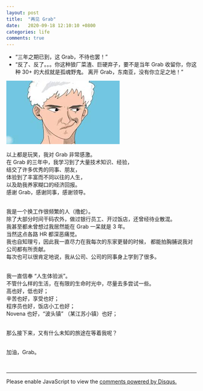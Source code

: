 ```yaml
---
layout: post
title:  "再见 Grab"
date:   2020-09-18 12:10:10 +0800
categories: life
comments: true
---
```


* “三年之期已到，这 Grab，不待也罢！”
* “反了、反了。。。你这种狼厂菜渣、巨硬弃子，要不是当年 Grab 收留你，你这种 30+ 的大叔就是孤魂野鬼。
离开 Grab，东南亚，没有你立足之地！”

<img src="/assets/img/歪嘴龙王.jpeg">
<br>

以上都是玩笑，我对 Grab 非常感激。<br>
在 Grab 的三年中，我学习到了大量技术知识、经验，<br>
结交了许多优秀的同事、朋友，<br>
体验到了丰富而不同以往的人生，<br>
以及助我养家糊口的经济回报。<br>
感谢 Grab，感谢同事，感谢领导。<br>
<br>

我是一个换工作很频繁的人（撸蛇）。<br>
除了大部分时间干码农外，做过银行员工、开过饭店，还曾经待业散混。<br>
我甚至都未曾想过我居然能在 Grab 一呆就是 3 年。<br>
当然这点各路 HR 都深恶痛觉。<br>
我也自知理亏，因此我一直尽力在我每次的东家更替的时候，
都能拍胸脯说我对公司都有所贡献。<br>
每次也可以很肯定地说，我从公司、公司的同事身上学到了很多。<br>
<br>

我一直信奉 “人生体验派”。<br>
不管什么样的生活，在有限的生命时光中，尽量去多尝试一些。<br>
高也好，低也好；<br>
辛苦也好，享受也好；<br>
程序员也好，饭店小工也好；<br>
Novena 也好，“波头镇” （某江苏小镇）也好；<br>
<br>

那么接下来，又有什么未知的旅途在等着我呢？<br>
<br>

加油，Grab。



<br>
<hr>

<div id="disqus_thread"></div>
<script>
(function() { // DON'T EDIT BELOW THIS LINE
var d = document, s = d.createElement('script');
s.src = 'https://straightdave-github-io.disqus.com/embed.js';
s.setAttribute('data-timestamp', +new Date());
(d.head || d.body).appendChild(s);
})();
</script>
<noscript>Please enable JavaScript to view the <a href="https://disqus.com/?ref_noscript">comments powered by Disqus.</a></noscript>
